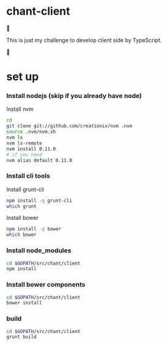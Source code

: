 # chant-client
:sushi:

This is just my challenge to develop client side by TypeScript.

:sushi:

# set up

### Install nodejs (skip if you already have node)
Install nvm
```sh
cd
git clone git://github.com/creationix/nvm .nvm
source .nvm/nvm.sh
nvm ls
nvm ls-remote
nvm install 0.11.0
# if you need
nvm alias default 0.11.0
```
### Install cli tools
Install grunt-cli
```sh
npm install -g grunt-cli
which grunt
```
Install bower
```sh
npm install -g bower
which bower
```
### Install node_modules
```sh
cd $GOPATH/src/chant/client
npm install
```
### Install bower components
```sh
cd $GOPATH/src/chant/client
bower install
```
### build
```sh
cd $GOPATH/src/chant/client
grunt build
```
